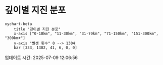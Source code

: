 # 깊이별 지진 분포

```mermaid
xychart-beta
    title "깊이별 지진 분포"
    x-axis ["0-10km", "11-30km", "31-70km", "71-150km", "151-300km", "300km+"]
    y-axis "발생 횟수" 0 --> 1304
    bar [333, 1302, 41, 6, 0, 0]
```

업데이트 시간: 2025-07-09 12:06:56

